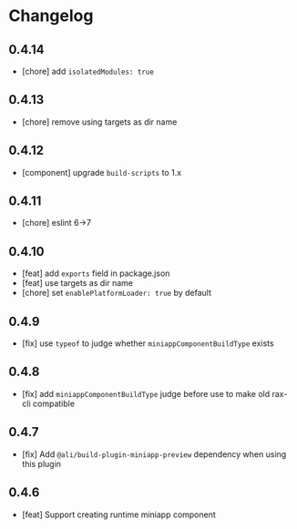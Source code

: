 # Changelog

## 0.4.14

- [chore] add `isolatedModules: true`

## 0.4.13

- [chore] remove using targets as dir name

## 0.4.12

- [component] upgrade `build-scripts` to 1.x

## 0.4.11

- [chore] eslint 6->7

## 0.4.10

- [feat] add `exports` field in package.json
- [feat] use targets as dir name
- [chore] set `enablePlatformLoader: true` by default

## 0.4.9

- [fix] use `typeof` to judge whether `miniappComponentBuildType` exists

## 0.4.8

- [fix] add `miniappComponentBuildType` judge before use to make old rax-cli compatible

## 0.4.7

- [fix] Add `@ali/build-plugin-miniapp-preview` dependency when using this plugin

## 0.4.6

- [feat] Support creating runtime miniapp component
